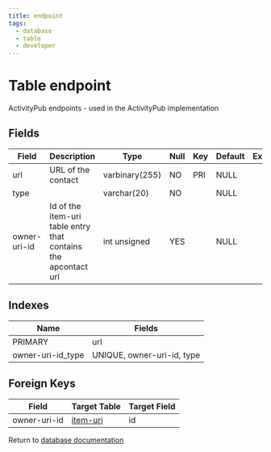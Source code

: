 ```yaml
---
title: endpoint
tags:
  - database
  - table
  - developer
---
```

# Table endpoint

ActivityPub endpoints - used in the ActivityPub implementation

## Fields

| Field        | Description                                                    | Type           | Null | Key | Default | Extra |
| ------------ | -------------------------------------------------------------- | -------------- | ---- | --- | ------- | ----- |
| url          | URL of the contact                                             | varbinary(255) | NO   | PRI | NULL    |       |
| type         |                                                                | varchar(20)    | NO   |     | NULL    |       |
| owner-uri-id | Id of the item-uri table entry that contains the apcontact url | int unsigned   | YES  |     | NULL    |       |

## Indexes

| Name              | Fields                     |
| ----------------- | -------------------------- |
| PRIMARY           | url                        |
| owner-uri-id_type | UNIQUE, owner-uri-id, type |

## Foreign Keys

| Field        | Target Table                           | Target Field |
| ------------ | -------------------------------------- | ------------ |
| owner-uri-id | [item-uri](/spec/database/db_item-uri) | id           |

Return to [database documentation](/spec/database/)
